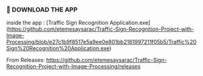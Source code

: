 ### 💾 DOWNLOAD THE APP

inside the app : 
[Traffic Sign Recognition Application.exe]
(https://github.com/etemesaysarac/Traffic-Sign-Recognition-Project-with-Image-Processing/blob/e27c1b9f8517e5a9ee0e801bb2161997211f05b5/Traffic%20Sign%20Recognition%20Application.exe)


From Releases:
https://github.com/etemesaysarac/Traffic-Sign-Recognition-Project-with-Image-Processing/releases
